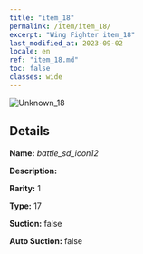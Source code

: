 ```yaml
---
title: "item_18"
permalink: /item/item_18/
excerpt: "Wing Fighter item_18"
last_modified_at: 2023-09-02
locale: en
ref: "item_18.md"
toc: false
classes: wide
---
```



 ![Unknown_18](/images/item/battle_sd_icon12_p.png)



## Details

 **Name:** *battle_sd_icon12* 

 **Description:** 

 **Rarity:** 1 

 **Type:** 17 

 **Suction:** false 

 **Auto Suction:** false 


